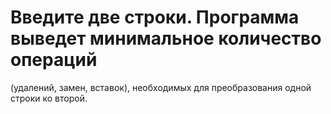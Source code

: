 # Введите две строки. Программа выведет минимальное количество операций
(удалений, замен, вставок), необходимых для преобразования одной строки ко второй.
